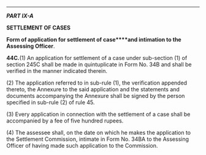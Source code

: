 ****

_**PART IX-A**_

**SETTLEMENT OF CASES**

**Form of application for settlement of case****and intimation to the Assessing Officer**.

**44C.**(1) An application for settlement of a case under sub-section (1) of section 245C shall be made in quintuplicate in Form No. 34B and shall be verified in the manner indicated therein.

(2) The application referred to in sub-rule (1), the verification appended thereto, the Annexure to the said application and the statements and documents accompanying the Annexure shall be signed by the person specified in sub-rule (2) of rule 45.

(3) Every application in connection with the settlement of a case shall be accompanied by a fee of five hundred rupees.

(4) The assessee shall, on the date on which he makes the application to the Settlement Commission, intimate in Form No. 34BA to the Assessing Officer of having made such application to the Commission.